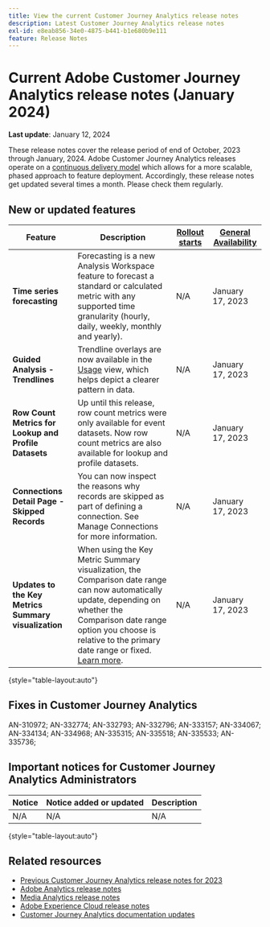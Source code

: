 ```yaml
---
title: View the current Customer Journey Analytics release notes
description: Latest Customer Journey Analytics release notes
exl-id: e8eab856-34e0-4875-b441-b1e680b9e111
feature: Release Notes
---
```

# Current Adobe Customer Journey Analytics release notes (January 2024)

**Last update**: January 12, 2024

These release notes cover the release period of end of October, 2023 through January, 2024. Adobe Customer Journey Analytics releases operate on a [continuous delivery model](releases.md) which allows for a more scalable, phased approach to feature deployment. Accordingly, these release notes get updated several times a month. Please check them regularly.

## New or updated features 

| Feature | Description | [Rollout starts](releases.md) | [General Availability](releases.md) |
| ----------- | ---------- | ------- | ---- |
| **Time series forecasting** | Forecasting is a new Analysis Workspace feature to forecast a standard or calculated metric with any supported time granularity (hourly, daily, weekly, monthly and yearly). | N/A | January 17, 2023 |
| **Guided Analysis - Trendlines** | Trendline overlays are now available in the [Usage](/help/guided-analysis/types/usage.md) view, which helps depict a clearer pattern in data. | N/A | January 17, 2023 |
| **Row Count Metrics for Lookup and Profile Datasets** | Up until this release, row count metrics were only available for event datasets. Now row count metrics are also available for lookup and profile datasets. | N/A | January 17, 2023 |
| **Connections Detail Page - Skipped Records** | You can now inspect the reasons why records are skipped as part of defining a connection. See Manage Connections for more information. | N/A | January 17, 2023 |
| **Updates to the Key Metrics Summary visualization** | When using the Key Metric Summary visualization, the Comparison date range can now automatically update, depending on whether the Comparison date range option you choose is relative to the primary date range or fixed. [Learn more](/help/analysis-workspace/visualizations/key-metric.md). | N/A | January 17, 2023 |

{style="table-layout:auto"}

## Fixes in Customer Journey Analytics

AN-310972; AN-332774; AN-332793; AN-332796; AN-333157; AN-334067; AN-334134; AN-334968; AN-335315; AN-335518; AN-335533; AN-335736; 

## Important notices for Customer Journey Analytics Administrators

| Notice | Notice added or updated | Description |
| --- | --- | --- |
| N/A | N/A| N/A |

{style="table-layout:auto"}

## Related resources

* [Previous Customer Journey Analytics release notes for 2023](/help/release-notes/2023.md)
* [Adobe Analytics release notes](https://experienceleague.adobe.com/docs/analytics/release-notes/latest.html?lang=en)
* [Media Analytics release notes](https://experienceleague.adobe.com/docs/media-analytics/using/additional-resources/release-notes.html)
* [Adobe Experience Cloud release notes](https://experienceleague.adobe.com/docs/release-notes/experience-cloud/current.html)
* [Customer Journey Analytics documentation updates](/help/release-notes/doc-changes.md)
